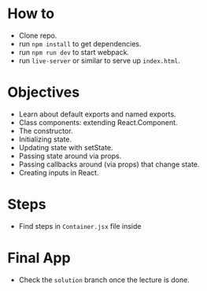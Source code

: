 # How to
  * Clone repo.
  * run `npm install` to get dependencies.
  * run `npm run dev` to start webpack.
  * run `live-server` or similar to serve up `index.html`.

# Objectives
  * Learn about default exports and named exports.
  * Class components: extending React.Component.
  * The constructor.
  * Initializing state.
  * Updating state with setState.
  * Passing state around via props.
  * Passing callbacks around (via props) that change state.
  * Creating inputs in React.

# Steps
  * Find steps in `Container.jsx` file inside

# Final App
  * Check the `solution` branch once the lecture is done.
